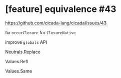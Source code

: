 # [feature] equivalence #43

https://github.com/cicada-lang/cicada/issues/43

fix `occurClosure` for `ClosureNative`

improve `globals` API

Neutrals.Replace

Values.Refl

Values.Same

